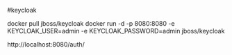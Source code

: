 #keycloak

docker pull jboss/keycloak
docker run -d -p 8080:8080 -e KEYCLOAK_USER=admin -e KEYCLOAK_PASSWORD=admin jboss/keycloak

http://localhost:8080/auth/






